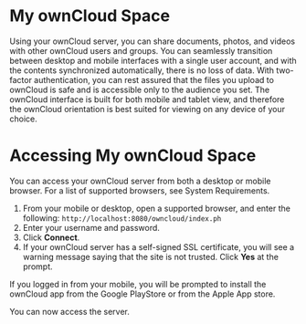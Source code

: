 # My ownCloud Space
Using your ownCloud server, you can share documents, photos, and videos with other ownCloud users and groups. You can seamlessly transition between desktop and mobile interfaces with a single user account, and with the contents synchronized automatically, there is no loss of data. With two-factor authentication, you can rest assured that the files you upload to ownCloud is safe and is accessible only to the audience you set. 
The ownCloud interface is built for both mobile and tablet view, and therefore the ownCloud orientation is best suited for viewing on any device of your choice. 
# Accessing My ownCloud Space

You can access your ownCloud server from both a desktop or mobile browser. For a list of supported browsers, see System Requirements.

1. From your mobile or desktop, open a supported browser, and enter the following:
`http://localhost:8080/owncloud/index.ph`
1. Enter your username and password.
1. Click **Connect**.
2. If your ownCloud server has a self-signed SSL certificate, you will see a warning message saying that the site is not trusted. Click **Yes** at the prompt.

If you logged in from your mobile, you  will be prompted to install the ownCloud app from the Google PlayStore or from the Apple App store.

You can now access the server.

